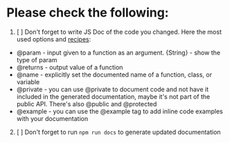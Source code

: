 # Please check the following:

1. [ ] Don't forget to write JS Doc of the code you changed. Here the most used options and [recipes](https://github.com/documentationjs/documentation/blob/master/docs/RECIPES.md):

- @param - input given to a function as an argument. {String} - show the type of param
- @returns - output value of a function
- @name - explicitly set the documented name of a function, class, or variable
- @private - you can use @private to document code and not have it included in the generated
  documentation, maybe it's not part of the public API. There's also @public and @protected
- @example - you can use the @example tag to add inline code examples with your documentation

2. [ ] Don't forget to run `npm run docs` to generate updated documentation

